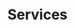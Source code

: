 ---
title: Services

tagTitle: Services - Center for Computation and Visualization
tagDescription: Learn more about the CCV's high-performance computing and visualization services. 

hero:
  lead: 'CCV provides computing infrastructure, consulting, and support to the Brown
    Community. We have HPC specialists, data scientists, and research software engineers
    available to work with researchers. We frequently partner with researchers on
    projects that may span weeks, months, or years. These partnerships can in some
    cases involve a researcher using grant funds to support one of our data scientists
    or research software engineers. '
  cfa:
    text: See our Rates
    href: "/services/rates/"

---